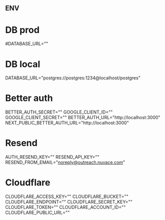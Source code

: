 ## ENV
# DB prod
#DATABASE_URL=""

# DB local
DATABASE_URL="postgres://postgres:1234@localhost/postgres"

# Better auth
BETTER_AUTH_SECRET="" 
GOOGLE_CLIENT_ID=""
GOOGLE_CLIENT_SECRET=""
BETTER_AUTH_URL="http://localhost:3000"
NEXT_PUBLIC_BETTER_AUTH_URL="http://localhost:3000"

# Resend
AUTH_RESEND_KEY=""
RESEND_API_KEY=""
RESEND_FROM_EMAIL="noreply@outreach.nuvace.com"

# Cloudflare
CLOUDFLARE_ACCESS_KEY=""
CLOUDFLARE_BUCKET=""
CLOUDFLARE_ENDPOINT=""
CLOUDFLARE_SECRET_KEY=""
CLOUDFLARE_TOKEN=""
CLOUDFLARE_ACCOUNT_ID=""
CLOUDFLARE_PUBLIC_URL=""